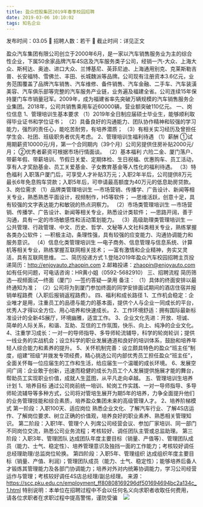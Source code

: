 ```yaml
---
title: 盈众控股集团2019年春季校园招聘
date: 2019-03-06 10:10:02
tags: 知名企业
---
```

发布时间：03.05   🌟   招聘人数：若干   🌈   截止时间：详见正文
<!-- more -->
盈众汽车集团有限公司创立于2000年6月，是一家以汽车销售服务业为主的综合性企业，下属50余家品牌汽车4S店及汽车服务类子公司，经销一汽-大众、上海大众、斯柯达、奥迪、进口大众、兰博基尼、英菲尼迪、上海通用别克、克莱斯勒吉普、长安福特、雪佛兰、丰田、长城魏派等品牌。公司现有注册资本3.6亿元，业务范围覆盖了品牌汽车销售、汽车维修、备件销售、汽车金融、二手车、汽车装潢美容、汽车俱乐部等完整的汽车服务产业链，业务遍及福建全省。公司连续15年保持厦门车市销量冠军。2009年，成为福建省率先突破万辆规模的汽车销售服务企业集团。2018年，公司共销售乘用车近60000辆，营业额突破110亿元。
一、岗位信息
1、管理培训生基本要求
（1）2019年全日制应届硕士毕业生，能够顺利取得毕业证书和学位证书；
（2）具备良好的沟通能力、团队协作精神和较强的学习能力，强烈的责任心，能吃苦耐劳，有培养潜质；
（3）有相关实习经历及曾担任学生会、社团、班级职务者优先考虑。
2、管理培训生福利待遇
（1）薪酬
①试用期薪资10000元/月，第一个合同期内（39个月）公司另提供住房补贴2000元/月；
②优秀者薪资可根据市场行情面谈。
（2）基本福利
六险二金、厦门落户、带薪年假、带薪培训、节假日关爱、定期体检、生日祝福、优惠购车、员工活动，享有人才奖励基金、员工关爱基金、子女教育基金等人性化的福利待遇。
（3）特色福利
入职落户厦门后，可享受人才补贴3万元；入职2年半后，公司提供8万元最长6年免息购车贷款；入职5年后，可申请最高额度为40万元的低息助房贷款。
3、岗位需求
（1）品牌类管理培训生
—市场营销、传播学、广告设计、新闻等相关专业，熟悉熟悉平面设计，视频制作，H5等软件；
—思维活跃，创意十足，具有较强的文字表达能力和敏锐的热点洞察力。
（2）市场类管理培训生
—市场营销、传播学、广告设计、新闻等相关专业，熟悉设计类软件；
—思路开阔，善于沟通，具有一定的市场敏感性和活动策划能力。
（3）高级助理类管理培训生
—公共管理、行政管理、中文、历史、哲学、文秘等人文社科类相关专业，熟练掌握各类办公软件；
—积极主动，条理性强，具有较强的应变能力、沟通协调能力和服务意识。
（4）信息化类管理培训生
—电子商务、信息管理与信息系统、计算机等相关专业，熟练掌握互联网相关技术；
—富有激情和企业精神，务实又灵活，具有互联网思维。
二、简历投递方式
1.登陆2019年盈众汽车校园招聘主页投递简历：http://enjoyauto.zhaopin.com
2.邮箱投递：zhaopin@enjoyauto.com
如有任何问题，可电话咨询：HR黄小姐（0592-5682910）
三、招聘流程
简历筛选—视频面试—终面（厦门）—签约答疑—录用
备注：
（1）具体的终面安排以最终通知为准；
（2）公司将为到厦门参加终面的同学安排面试期间的酒店住宿并报销单程路费（入职后报销返程路费）。
四、福利和成长路径
1、工作机会稳定：企业唯才是用，注重员工的品德与能力的基本面，提供个人与企业一同成长的平台，优秀人才得以全方位、用心培养和快速成长。
2、工作环境舒适：拥有国际最新标准设计的全新4S展厅，环境幽雅，适宜工作。
3、企业文化先进：开放、坦诚、简单的人际关系，和谐、互助、互信的工作氛围，快乐、向上、纯净的企业文化。
4、注重学习成长：一对一的导师指导、多导师轮流辅导，科学的轮岗轮训；提供一线业务的实战机会；设立科学的职业发展通道和良好的培训体系，鼓励和培养年轻人综合能力和素养的提升。
5、关怀机制完善：设立颇具特色的盈众“班主任”制度，组建“班级”并拨发专项经费，精心挑选公司内部优秀员工担任盈众“班主任”，全面关怀每一位应届生的工作和生活，给应届生一个温暖的成长环境。
6、发展空间广阔：企业敢于创新，迅速而稳健的成长为员工个人发展提供施展才能的舞台，帮助员工实现职业价值，成就人生蓝图，从平凡走向卓越。
五、管理培训生培养计划
1、培养目标
通过公司岗前统一培训、轮岗工作实践、一对一导师指导、多导师轮流辅导等多种方式，公司将对管培生展开为期5年的培养，力争全面提升他们的业务管理技能和综合素质，培养盈众集团未来的高级管理人才。
2、培养阶梯模式
第一阶段：入职100天、适应岗位
熟悉企业文化、了解汽车行业、了解4S店运作、了解岗位要求、树立正确的价值观，培养良好的职业素养、熟悉相关管理知识。
第二阶段：入职1年、管理个人
列席公司经营会议、参加厂家培训、同一部门不同岗位交流，熟悉公司业务流程；考核较好、调任团队主管或总监助理。
第三阶段：入职3年、管理团队
达成团队年度主要目标（销量、产值等）、管理团队成员（能力、士气、稳定性）、培养管理意识及独挡一面的工作能力；考核较好调任总经理助理/总监岗位轮换。
第四阶段：入职5年、管理组织
达成组织年度主要目标（销量、产值、利润）；管理团队成员（能力、士气、稳定性）；能够培养后备人才锻炼其管理能力及各部门协调能力；培养对外对内统筹协调能力，学习公司经营运作与管理；考核较好调任4S店总经理/副总经理。
来源：
https://scc.pku.edu.cn/employment_ff80808169296df501694694bc2a134c_1.html
特别说明：本单位在招聘过程中不会以任何名义向求职者收取任何费用，请各位求职者在求职过程中提高警惕，谨防受骗
 
 ![](https://cdn.weiweiblog.cn/20181015134814.png)